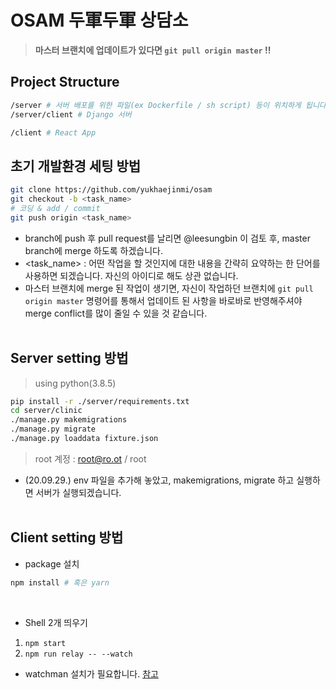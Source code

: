 # OSAM 두軍두軍 상담소

> **마스터 브랜치에 업데이트가 있다면 `git pull origin master` !!**

## Project Structure
```bash
/server # 서버 배포를 위한 파일(ex Dockerfile / sh script) 등이 위치하게 됩니다.
/server/client # Django 서버

/client # React App
```

## 초기 개발환경 세팅 방법
```bash
git clone https://github.com/yukhaejinmi/osam
git checkout -b <task_name>
# 코딩 & add / commit
git push origin <task_name>
```
* branch에 push 후 pull request를 날리면 @leesungbin 이 검토 후, master branch에 merge 하도록 하겠습니다.
* <task_name> : 어떤 작업을 할 것인지에 대한 내용을 간략히 요약하는 한 단어를 사용하면 되겠습니다. 자신의 아이디로 해도 상관 없습니다.
* 마스터 브랜치에 merge 된 작업이 생기면, 자신이 작업하던 브랜치에 `git pull origin master` 명령어를 통해서 업데이트 된 사항을 바로바로 반영해주셔야 merge conflict를 많이 줄일 수 있을 것 같습니다.
<br/><br/>

## Server setting 방법
> using python(3.8.5)
```bash
pip install -r ./server/requirements.txt
cd server/clinic
./manage.py makemigrations
./manage.py migrate
./manage.py loaddata fixture.json
```
> root 계정 : root@ro.ot / root

* (20.09.29.) env 파일을 추가해 놓았고, makemigrations, migrate 하고 실행하면 서버가 실행되겠습니다.
<br/><br/>

## Client setting 방법
* package 설치
```bash
npm install # 혹은 yarn
```

<br/>

* Shell 2개 띄우기
1. `npm start`
2. `npm run relay -- --watch`
- watchman 설치가 필요합니다. [참고](https://facebook.github.io/watchman/docs/install.html)
